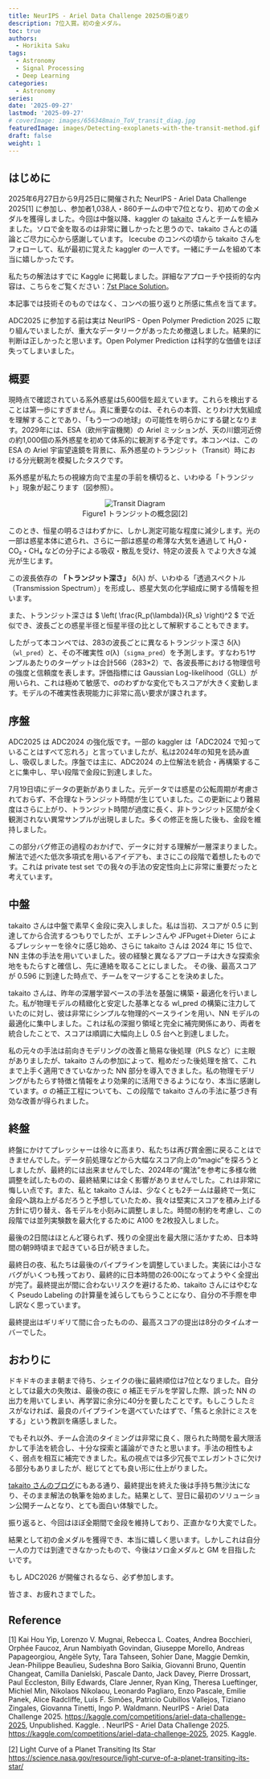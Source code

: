 ```yaml
---
title: NeurIPS - Ariel Data Challenge 2025の振り返り
description: 7位入賞。初の金メダル。
toc: true
authors:
  - Horikita Saku
tags:
  - Astronomy
  - Signal Processing
  - Deep Learning
categories:
  - Astronomy
series:
date: '2025-09-27'
lastmod: '2025-09-27'
# coverImage: images/656348main_ToV_transit_diag.jpg
featuredImage: images/Detecting-exoplanets-with-the-transit-method.gif
draft: false
weight: 1
---
```


## はじめに
2025年6月27日から9月25日に開催された NeurIPS - Ariel Data Challenge 2025[1] に参加し、参加者1,038人・860チームの中で7位となり、初めての金メダルを獲得しました。今回は中盤以降、kaggler の [takaito](https://x.com/takaito0423) さんとチームを組みました。ソロで金を取るのは非常に難しかったと思うので、takaito さんとの議論とご尽力に心から感謝しています。
Icecube のコンペの頃から takaito さんをフォローして、私が最初に覚えた kaggler の一人です。一緒にチームを組めて本当に嬉しかったです。

<blockquote class="twitter-tweet" data-theme="dark">
  <a href="https://twitter.com/HorikitaSaku/status/1971040402074714379?ref_src=twsrc%5Etfw"></a>
</blockquote>
<script async src="https://platform.twitter.com/widgets.js" charset="utf-8"></script>

私たちの解法はすでに Kaggle に掲載しました。詳細なアプローチや技術的な内容は、こちらをご覧ください：[7st Place Solution](https://www.kaggle.com/competitions/ariel-data-challenge-2025/writeups/7st-place-solution)。

本記事では技術そのものではなく、コンペの振り返りと所感に焦点を当てます。

ADC2025 に参加する前は実は NeurIPS - Open Polymer Prediction 2025 に取り組んでいましたが、重大なデータリークがあったため撤退しました。結果的に判断は正しかったと思います。Open Polymer Prediction は科学的な価値をほぼ失ってしまいました。

## 概要

現時点で確認されている系外惑星は5,600個を超えています。これらを検出することは第一歩にすぎません。真に重要なのは、それらの本質、とりわけ大気組成を理解することであり、「もう一つの地球」の可能性を明らかにする鍵となります。2029年には、ESA（欧州宇宙機関）の Ariel ミッションが、天の川銀河近傍の約1,000個の系外惑星を初めて体系的に観測する予定です。本コンペは、この ESA の Ariel 宇宙望遠鏡を背景に、系外惑星のトランジット（Transit）時における分光観測を模擬したタスクです。


系外惑星が私たちの視線方向で主星の手前を横切ると、いわゆる「トランジット」現象が起こります（図参照）。

<div style="text-align: center;">
    <img src="../../../images/656348main_ToV_transit_diag.jpg" alt="Transit Diagram"/>
    <p style="margin-top: 1px;">Figure1 トランジットの概念図[2]</p>
</div>

このとき、恒星の明るさはわずかに、しかし測定可能な程度に減少します。光の一部は惑星本体に遮られ、さらに一部は惑星の希薄な大気を通過して H₂O・CO₂・CH₄ などの分子による吸収・散乱を受け、特定の波長 λ でより大きな減光が生じます。

この波長依存の **「トランジット深さ」** δ(λ) が、いわゆる「透過スペクトル（Transmission Spectrum）」を形成し、惑星大気の化学組成に関する情報を担います。

また、トランジット深さは $ \left( \frac{R_p(\lambda)}{R_s} \right)^2 $ で近似でき、波長ごとの惑星半径と恒星半径の比として解釈することもできます。

したがって本コンペでは、283の波長ごとに異なるトランジット深さ δ(λ)（`wl_pred`）と、その不確実性 σ(λ)（`sigma_pred`）を予測します。すなわち1サンプルあたりのターゲットは合計566（283×2）で、各波長帯における物理信号の強度と信頼度を表します。評価指標には Gaussian Log-likelihood（GLL）が用いられ、これは極めて敏感で、σのわずかな変化でもスコアが大きく変動します。モデルの不確実性表現能力に非常に高い要求が課されます。

## 序盤

ADC2025 は ADC2024 の強化版です。一部の kaggler は「ADC2024 で知っていることはすべて忘れろ」と言っていましたが、私は2024年の知見を読み直し、吸収しました。序盤では主に、ADC2024 の上位解法を統合・再構築することに集中し、早い段階で金段に到達しました。

<blockquote class="twitter-tweet" data-theme="dark">
  <a href="https://twitter.com/HorikitaSaku/status/1953512218869608947"></a>
</blockquote>
<script async src="https://platform.twitter.com/widgets.js" charset="utf-8"></script>

7月19日頃にデータの更新がありました。元データでは惑星の公転周期が考慮されておらず、不合理なトランジット時間が生じていました。この更新により難易度はさらに上がり、トランジット時間が過度に長く、非トランジット区間が全く観測されない異常サンプルが出現しました。多くの修正を施した後も、金段を維持しました。

この部分バグ修正の過程のおかげで、データに対する理解が一層深まりました。解法で述べた低次多項式を用いるアイデアも、まさにこの段階で着想したものです。これは private test set での我々の手法の安定性向上に非常に重要だったと考えています。

## 中盤

takaito さんは中盤で素早く金段に突入しました。私は当初、スコアが 0.5 に到達してから合流するつもりでしたが、エチレンさんや JFPuget＋Dieter らによるプレッシャーを徐々に感じ始め、さらに takaito さんは 2024 年に 15 位で、NN 主体の手法を用いていました。彼の経験と異なるアプローチは大きな探索余地をもたらすと確信し、先に連絡を取ることにしました。
その後、最高スコアが 0.596 に到達した時点で、チームをマージすることを決めました。

<blockquote class="twitter-tweet" data-theme="dark">
  <a href="https://twitter.com/HorikitaSaku/status/1957500969333485995"></a>
</blockquote>
<script async src="https://platform.twitter.com/widgets.js" charset="utf-8"></script>

takaito さんは、昨年の深層学習ベースの手法を基盤に構築・最適化を行いました。私が物理モデルの精緻化と安定した基準となる wl_pred の構築に注力していたのに対し、彼は非常にシンプルな物理的ベースラインを用い、NN モデルの最適化に集中しました。これは私の深掘り領域と完全に補完関係にあり、両者を統合したことで、スコアは順調に大幅向上し 0.5 台へと到達しました。

私の元々の手法は前向きモデリングの改善と簡易な後処理（PLS など）に主眼がありましたが、takaito さんの参加によって、粗めだった後処理を捨て、これまで上手く適用できていなかった NN 部分を導入できました。私の物理モデリングがもたらす特徴と情報をより効果的に活用できるようになり、本当に感謝しています。σ の補正工程についても、この段階で takaito さんの手法に基づき有効な改善が得られました。

## 終盤

終盤にかけてプレッシャーは徐々に高まり、私たちは再び賞金圏に戻ることはできませんでした。データ前処理などから大幅なスコア向上の“magic”を探ろうとしましたが、最終的には出来ませんでした、2024年の“魔法”を参考に多様な微調整を試したものの、最終結果には全く影響がありませんでした。これは非常に悔しい点です。また、私と takaito さんは、少なくとも2チームは最終で一気に金段へ跳ね上がるだろうと予想していたため、我々は堅実にスコアを積み上げる方針に切り替え、各モデルを小刻みに調整しました。時間の制約を考慮し、この段階では並列実験数を最大化するために A100 を2枚投入しました。

<blockquote class="twitter-tweet" data-theme="dark">
  <a href="https://twitter.com/HorikitaSaku/status/1969817200476438895"></a>
</blockquote>
<script async src="https://platform.twitter.com/widgets.js" charset="utf-8"></script>

最後の2日間はほとんど寝られず、残りの全提出を最大限に活かすため、日本時間の朝9時頃まで起きている日が続きました。

最終日の夜、私たちは最後のパイプラインを調整していました。実装には小さなバグがいくつも残っており、最終的に日本時間の26:00になってようやく全提出が完了。最終提出が間に合わないリスクを避けるため、takaito さんにはやむなく Pseudo Labeling の計算量を減らしてもらうことになり、自分の不手際を申し訳なく思っています。

最終提出はギリギリて間に合ったものの、最高スコアの提出は8分のタイムオーバーでした。

## おわりに

ドキドキのまま朝まで待ち、シェイクの後に最終順位は7位となりました。自分としては最大の失敗は、最後の夜に σ 補正モデルを学習した際、誤った NN の出力を用いてしまい、再学習に余分に40分を要したことです。もしこうしたミスがなければ、最良のパイプラインを選べていたはずで、「焦ると余計にミスをする」という教訓を痛感しました。

でもそれ以外、チーム合流のタイミングは非常に良く、限られた時間を最大限活かして手法を統合し、十分な探索と議論ができたと思います。手法の相性もよく、弱点を相互に補完できました。私の視点では多少冗長でエレガントさに欠ける部分もありましたが、総じてとても良い形に仕上がりました。

[takaito さんのブログ](https://takaito0423.hatenablog.com/entry/2025/09/26/000201?_gl=1*41mg8h*_gcl_au*ODIyOTg3MDI2LjE3NTU5MjIzMjM)にもある通り、最終提出を終えた後は手持ち無沙汰になり、そのまま解法の執筆を始めました。結果として、翌日に最初のソリューション公開チームとなり、とても面白い体験でした。

振り返ると、今回はほぼ全期間で金段を維持しており、正直かなり大変でした。

結果として初の金メダルを獲得でき、本当に嬉しく思います。しかしこれは自分一人の力では到達できなかったもので、今後はソロ金メダルと GM を目指したいです。

もし ADC2026 が開催されるなら、必ず参加します。

皆さま、お疲れさまでした。

## Reference

[1] Kai Hou Yip, Lorenzo V. Mugnai, Rebecca L. Coates, Andrea Bocchieri, Orphée Faucoz, Arun Nambiyath Govindan, Giuseppe Morello, Andreas Papageorgiou, Angèle Syty, Tara Tahseen, Sohier Dane, Maggie Demkin, Jean-Philippe Beaulieu, Sudeshna Boro Saikia, Giovanni Bruno, Quentin Changeat, Camilla Danielski, Pascale Danto, Jack Davey, Pierre Drossart, Paul Eccleston, Billy Edwards, Clare Jenner, Ryan King, Theresa Lueftinger, Michiel Min, Nikolaos Nikolaou, Leonardo Pagliaro, Enzo Pascale, Emilie Panek, Alice Radcliffe, Luís F. Simões, Patricio Cubillos Vallejos, Tiziano Zingales, Giovanna Tinetti, Ingo P. Waldmann. NeurIPS - Ariel Data Challenge 2025. https://kaggle.com/competitions/ariel-data-challenge-2025, Unpublished. Kaggle. . NeurIPS - Ariel Data Challenge 2025. https://kaggle.com/competitions/ariel-data-challenge-2025, 2025. Kaggle.

[2] Light Curve of a Planet Transiting Its Star https://science.nasa.gov/resource/light-curve-of-a-planet-transiting-its-star/